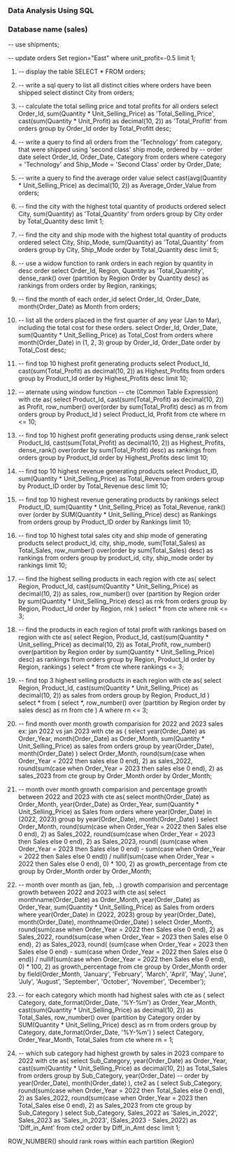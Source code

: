 
### Data Analysis Using SQL
### Database name (sales)

-- use shipments;

-- update orders Set region="East" where unit_profit=-0.5 limit 1;


1. -- display the table
SELECT * FROM orders;


2. -- write a sql query to list all distinct cities where orders have been shipped
select distinct City from orders;


3. -- calculate the total selling price and total profits for all orders
select 
Order_Id, sum(Quantity * Unit_Selling_Price) as 'Total_Selling_Price', 
cast(sum(Quantity * Unit_Profit) as decimal(10, 2)) as 'Total_Profitt' 
from  orders 
group by Order_Id 
order by Total_Profitt
desc; 


4. -- write a query to find all orders from the 'Technology' from category, that were shipped using 'second class' ship mode, ordered by 
   -- order date
select
Order_Id, Order_Date, Category
from orders 
where category = 'Technology' and Ship_Mode = 'Second Class'
order by Order_Date; 


5. -- write a query to find the average order value
select cast(avg(Quantity * Unit_Selling_Price) as decimal(10, 2))
as Average_Order_Value 
from orders;


6. -- find the city with the highest total quantity of products ordered
select City, sum(Quantity) as 'Total_Quantity'
from orders 
group by City
order by Total_Quantity
desc
limit 1;


7. -- find the city and ship mode with the highest total quantity of products ordered
select City, Ship_Mode,
sum(Quantity) as 'Total_Quantity'
from orders
group by City, Ship_Mode
order by Total_Quantity
desc 
limit 5;


8. -- use a widow function to rank orders in each region by quantity in desc order
select Order_Id, Region, Quantity as 'Total_Quanitity', 
dense_rank() over (partition by Region Order by Quantity desc) as rankings
from orders
order by Region, rankings;


9. -- find the month of each order_id
select Order_Id, Order_Date, month(Order_Date) as Month from orders;


10. -- list all the orders placed in the first quarter of any year (Jan to Mar), including the total cost for these orders.
select Order_Id, Order_Date, sum(Quantity * Unit_Selling_Price) as Total_Cost
from orders
where month(Order_Date) in (1, 2, 3)
group by Order_Id, Order_Date
order by Total_Cost desc;


11. -- find top 10 highest profit generating products
select Product_Id, cast(sum(Total_Profit) as decimal(10, 2)) as Highest_Profits
from orders
group by Product_Id
order by Highest_Profits desc
limit 10;


12. -- aternate using window function
-- cte (Common Table Expression)
with cte as(
    select Product_Id, cast(sum(Total_Profit) as decimal(10, 2)) as Profit, 
    row_number() over(order by sum(Total_Profit) desc) as rn
    from orders
    group by Product_Id
)
select Product_Id, Profit
from cte where rn <= 10;


13. -- find top 10 highest profit generating products using dense_rank
select Product_Id, cast(sum(Total_Profit) as decimal(10, 2)) as Highest_Profits, 
dense_rank() over(order by sum(Total_Profit) desc) as rankings
from orders
group by Product_Id
order by Highest_Profits desc
limit 10;


14. -- find top 10 highest revenue generating products
select Product_ID,
sum(Quantity * Unit_Selling_Price) as Total_Revenue
from orders
group by Product_ID
order by Total_Revenue desc
limit 10;


15. -- find top 10 highest revenue generating products by rankings
select Product_ID,
sum(Quantity * Unit_Selling_Price) as Total_Revenue,
rank() over (order by SUM(Quantity * Unit_Selling_Price) desc) as Rankings
from orders
group by Product_ID
order by Rankings
limit 10;


16. -- find top 10 highest total sales city and ship mode of generating products
select product_id, city, ship_mode, sum(Total_Sales) as Total_Sales, 
row_number() over(order by sum(Total_Sales) desc) as rankings
from orders
group by product_id, city, ship_mode
order by rankings
limit 10;


17. -- find the highest selling products in each region 
with cte as(
	select Region, Product_Id, cast(sum(Quantity * Unit_Selling_Price) as decimal(10, 2)) as sales,
	row_number() over (partition by Region order by sum(Quantity * Unit_Selling_Price) desc) as rnk
	from orders
	group by Region, Product_Id
	order by Region, rnk
)
select * from cte where rnk <= 3;


18. -- find the products in each region of total profit with rankings based on region
with cte as(
	select Region, Product_Id, cast(sum(Quantity * Unit_selling_Price) as decimal(10, 2)) as Total_Profit,
    row_number() over(partition by Region order by sum(Quantity * Unit_Selling_Price) desc) as rankings
    from orders
    group by Region, Product_Id
    order by Region, rankings
)
select * from cte where rankings <= 3;
    

19. -- find top 3 highest selling products in each region 
with cte as(
	select Region, Product_Id, cast(sum(Quantity * Unit_Selling_Price) as decimal(10, 2)) as sales
	from orders
	group by Region, Product_Id
)
select * from (
	select *, 
	row_number() over (partition by Region order by sales desc) as rn
	from cte
) A
where rn <= 3;

20. -- find month over month growth comparision for 2022 and 2023 sales ex: jan 2022 vs jan 2023
with cte as (
	select year(Order_Date) as Order_Year, month(Order_Date) as Order_Month,
	sum(Quantity * Unit_Selling_Price) as sales
	from orders
	group by year(Order_Date), month(Order_Date)
)
select Order_Month,
round(sum(case when Order_Year = 2022 then sales else 0 end), 2) as sales_2022,
round(sum(case when Order_Year = 2023 then sales else 0 end), 2) as sales_2023
from cte
group by Order_Month
order by Order_Month;


21. -- month over month growth comparision and percentage growth between 2022 and 2023
with cte as(
	select month(Order_Date) as Order_Month, year(Order_Date) as Order_Year, 
    sum(Quantity * Unit_Selling_Price) as Sales
	from orders
    where year(Order_Date) in (2022, 2023)
    group by year(Order_Date), month(Order_Date)
)
select 
	Order_Month,
    round(sum(case when Order_Year = 2022 then Sales else 0 end), 2) as Sales_2022,
    round(sum(case when Order_Year = 2023 then Sales else 0 end), 2) as Sales_2023,
    round(
		(sum(case when Order_Year = 2023 then Sales else 0 end) - sum(case when Order_Year = 2022 then Sales else 0 end)) 
        / nullif(sum(case when Order_Year = 2022 then Sales else 0 end), 0) * 100, 2) as growth_percentage
from cte
group by Order_Month
order by Order_Month;

22. -- month over month as (jan, feb, ..) growth comparision and percentage growth between 2022 and 2023
with cte as(
	select monthname(Order_Date) as Order_Month, year(Order_Date) as Order_Year, 
    sum(Quantity * Unit_Selling_Price) as Sales
	from orders
    where year(Order_Date) in (2022, 2023)
    group by year(Order_Date), month(Order_Date), monthname(Order_Date)
)
select 
	Order_Month,
    round(sum(case when Order_Year = 2022 then Sales else 0 end), 2) as Sales_2022,
    round(sum(case when Order_Year = 2023 then Sales else 0 end), 2) as Sales_2023,
    round(
		(sum(case when Order_Year = 2023 then Sales else 0 end) - sum(case when Order_Year = 2022 then Sales else 0 end)) 
        / nullif(sum(case when Order_Year = 2022 then Sales else 0 end), 0) * 100, 2) as growth_percentage
from cte
group by Order_Month
order by field(Order_Month, 'January', 'February', 'March', 'April', 'May', 'June', 'July', 'August', 'September', 'October', 'November', 'December');


23. -- for each category which month had highest sales
with cte as (
	select Category, 
	date_format(Order_Date, '%Y-%m') as Order_Year_Month,
	cast(sum(Quantity * Unit_Selling_Price) as decimal(10, 2)) as Total_Sales,
	row_number() over (partition by Category order by SUM(Quantity * Unit_Selling_Price) desc) as rn
    from orders
    group by Category, date_format(Order_Date, '%Y-%m')
)
select Category, Order_Year_Month, Total_Sales
from cte
where rn = 1;


24. -- which sub category had highest growth by sales in 2023 compare to 2022
with cte as(
	select Sub_Category, year(Order_Date) as Order_Year,
	cast(sum(Quantity * Unit_Selling_Price) as decimal(10, 2)) as Total_Sales
	from orders
	group by Sub_Category, year(Order_Date)
-- order by year(Order_Date), month(Order_date)
), 
cte2 as (
	select Sub_Category,
	round(sum(case when Order_Year = 2022 then Total_Sales else 0 end), 2) as Sales_2022,
	round(sum(case when Order_Year = 2023 then Total_Sales else 0 end), 2) as Sales_2023
	from cte
	group by Sub_Category
)
select Sub_Category, Sales_2022 as 'Sales_in_2022', Sales_2023 as 'Sales_in_2023',
(Sales_2023 - Sales_2022) as 'Diff_in_Amt'
from cte2
order by Diff_in_Amt desc limit 1;







ROW_NUMBER() should rank rows within each partition (Region)



